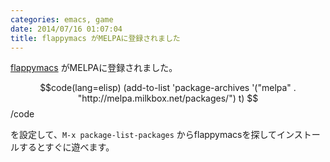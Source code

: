 ```yaml
---
categories: emacs, game
date: 2014/07/16 01:07:04
title: flappymacs がMELPAに登録されました
---
```


[flappymacs](http://mojavy.com/blog/2014/07/10/flappy-bird-for-emacs-flappymacs/ ) がMELPAに登録されました。

$$code(lang=elisp)
(add-to-list 'package-archives '("melpa" . "http://melpa.milkbox.net/packages/") t)
$$/code

を設定して、`M-x package-list-packages` からflappymacsを探してインストールするとすぐに遊べます。

